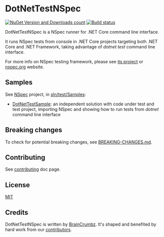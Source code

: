 # DotNetTestNSpec

[![NuGet Version and Downloads count](https://buildstats.info/nuget/dotnet-test-nspec)](https://www.nuget.org/packages/dotnet-test-nspec) [![Build status](https://ci.appveyor.com/api/projects/status/avtd9ca8mcuj4u6x/branch/master?svg=true)](https://ci.appveyor.com/project/BrainCrumbz/dotnettestnspec/branch/master)

DotNetTestNSpec is a NSpec runner for .NET Core command line interface.

It runs NSpec tests from console in .NET Core projects targeting both .NET Core and
.NET Framework, taking advantage of *dotnet test* command line interface.

For more info on NSpec testing framework, please see
[its project](https://github.com/nspec/NSpec) or [nspec.org](http://nspec.org/) website.

## Samples

See [NSpec](https://github.com/nspec/NSpec) project, in
[sln/test/Samples](https://github.com/nspec/NSpec/tree/master/sln/test/Samples):

- [DotNetTestSample](https://github.com/nspec/NSpec/tree/master/sln/test/Samples/DotNetTestSample):
an independent solution with code under test and test project, importing NSpec and
showing how to run tests from *dotnet* command line interface

## Breaking changes

To check for potential breaking changes, see [BREAKING-CHANGES.md](./BREAKING-CHANGES.md).

## Contributing

See [contributing](CONTRIBUTING.md) doc page.

## License

[MIT](./license.txt)

## Credits

DotNetTestNSpec is written by [BrainCrumbz](http://www.braincrumbz.com). It's shaped and
benefited by hard work from our [contributors](https://github.com/nspec/DotNetTestNSpec/contributors).
